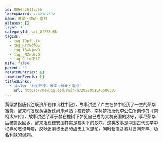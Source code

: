 ```yaml
---
id: 0066-z61flc5h
lastUpdated: 1757167352
name: 黄粱・槐安・南柯
aliases: []
layer: 1
categoryId: cat_OfFSSbRb
tagIds:
  - tag_TRpfu-I4
  - tag_RYrNofQS
  - tag_fSwNjnwQ
  - tag__NZec6vQ
  - tag_C-tqCEt7
nsfw: false
parent: ""
relatedEntries: []
timelineEvents: []
titledLinks:
  - title: "相关链接: 黄粱・槐安・南柯"
    url: https://new.qq.com/rain/a/20220515A05U0300
---
```


黄粱梦指唐代沈既济所创作《枕中记》，故事讲述了卢生在梦中经历了一生的荣华富贵，醒来时发现黄粱饭还尚未煮熟；槐安梦、南柯梦指唐代李公佐所创作的《南柯太守传》，故事讲述了淳于棼在槐树下梦见自己成为大槐安国的太守，享尽荣华后被遣返回乡，醒来发现槐安国其实是槐树下的蚁穴。这类故事是中国古代文学中经典的志怪母题，反映出消极出世的虚无主义思想，同时也饱含着对世间荣华、功名利禄的讽刺。